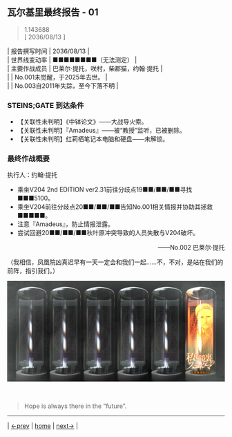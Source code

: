 ## 瓦尔基里最终报告 - 01
> 1.143688  
> [ 2036/08/13 ] 

| 报告撰写时间 | 2036/08/13 |  
| 世界线变动率 | ■■■■■■■■（无法测定） |  
| 主要作战成员 | 巴莱尔·提托，咲村，柴郡猫，约翰·提托 |  
|  | No.001未觉醒，于2025年去世。 |  
|  | No.003自2011年失踪，至今下落不明 |  

### STEINS;GATE 到达条件
- 【关联性未判明】《中钵论文》——大战导火索。  
- 【关联性未判明】『Amadeus』——被“教授”监听，已被删除。  
- 【关联性未判明】红莉栖笔记本电脑和硬盘——未解锁。  

### 最终作战概要
执行人：约翰·提托  
- 乘坐V204 2nd EDITION ver2.31前往分歧点19■■/■■/■■寻找■■■5100。  
- 乘坐V204前往分歧点20■■/■■/■■告知No.001相关情报并协助其拯救■■■■■。  
- 注意『Amadeus』，防止情报泄露。  
- 尝试回避20■■/■■/■■秋叶原冲突导致的人员失散与V204破坏。  

<p align="right"> ——No.002 巴莱尔·提托 </p>  

（我相信，凤凰院凶真迟早有一天一定会和我们一起……不，不对，是站在我们的前阵，指引我们。）  


![](../img/0049-1.png)


<br/>

> Hope is always there in the “future”.
---

| [←prev](./0048) | [home](../../) | [next→](./0050) |
